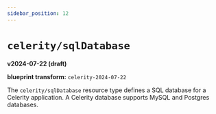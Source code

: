 ```yaml
---
sidebar_position: 12
---
```


# `celerity/sqlDatabase`

**v2024-07-22 (draft)**

**blueprint transform:** `celerity-2024-07-22`

The `celerity/sqlDatabase` resource type defines a SQL database for a Celerity application.
A Celerity database supports MySQL and Postgres databases.
